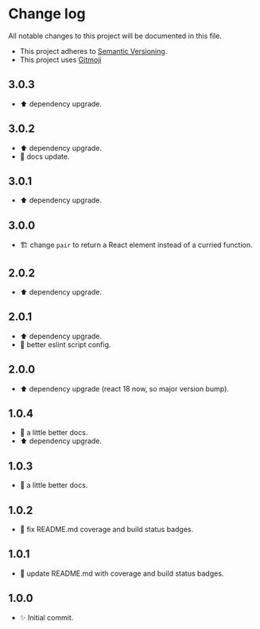 # Change log

All notable changes to this project will be documented in this file.

-   This project adheres to [Semantic Versioning][semver].
-   This project uses [Gitmoji][gitmoji]

## 3.0.3

-   :arrow_up: dependency upgrade.

## 3.0.2

-   :arrow_up: dependency upgrade.
-   :memo: docs update.

## 3.0.1

-   :arrow_up: dependency upgrade.

## 3.0.0

-   :building_construction: change `pair` to return a React element instead of a
    curried function.

## 2.0.2

-   :arrow_up: dependency upgrade.

## 2.0.1

-   :arrow_up: dependency upgrade.
-   :wrench: better eslint script config.

## 2.0.0

-   :arrow_up: dependency upgrade (react 18 now, so major version bump).

## 1.0.4

-   :memo: a little better docs.
-   :arrow_up: dependency upgrade.

## 1.0.3

-   :memo: a little better docs.

## 1.0.2

-   :bug: fix README.md coverage and build status badges.

## 1.0.1

-   :memo: update README.md with coverage and build status badges.

## 1.0.0

-   :sparkles: Initial commit.

<!-- References -->

[gitmoji]: https://gitmoji.dev/
[semver]: https://semver.org/
